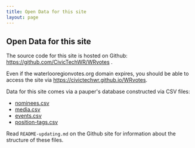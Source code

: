 ```yaml
---
title: Open Data for this site
layout: page
---
```


## Open Data for this site

The source code for this site is hosted on Github:
<https://github.com/CivicTechWR/WRvotes> .

Even if the waterlooregionvotes.org domain expires, you should be able
to access the site via <https://civictechwr.github.io/WRvotes>.

Data for this site comes via a pauper's database constructed via CSV
files:

- [nominees.csv](https://github.com/CivicTechWR/WRvotes/blob/master/docs/_data/sync/nominees.csv)
- [media.csv](https://github.com/CivicTechWR/WRvotes/blob/master/docs/_data/sync/media.csv)
- [events.csv](https://github.com/CivicTechWR/WRvotes/blob/master/docs/_data/sync/events.csv)
- [position-tags.csv](https://github.com/CivicTechWR/WRvotes/blob/master/docs/_data/internal/position-tags.csv)

Read `README-updating.md` on the Github site for information about the
structure of these files.

